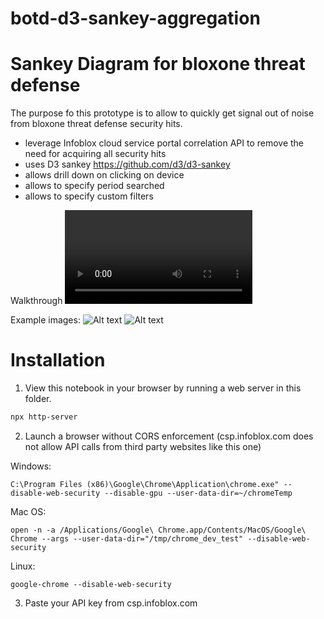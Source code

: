 # botd-d3-sankey-aggregation
# Sankey Diagram for bloxone threat defense

The purpose fo this prototype is to allow to quickly get signal out of noise from bloxone threat defense security hits.

- leverage Infoblox cloud service portal correlation API to remove the need for acquiring all security hits 
- uses D3 sankey https://github.com/d3/d3-sankey
- allows drill down on clicking on device
- allows to specify period searched
- allows to specify custom filters 


Walkthrough
![caption](https://github.com/njeanselme/botd-d3-sankey-aggregation/blob/main/images/botd-d3-sankey-aggregation.mp4)

Example images:
![Alt text](https://github.com/njeanselme/botd-d3-sankey-aggregation/blob/main/images/aggregated%20hits.pmg.png?raw=true)
![Alt text](https://github.com/njeanselme/botd-d3-sankey-aggregation/blob/main/images/drilldown.png?raw=true)


# Installation

1) View this notebook in your browser by running a web server in this folder.

~~~sh
npx http-server
~~~

2) Launch a browser without CORS enforcement (csp.infoblox.com does not allow API calls from third party websites like this one)

Windows:
~~~
C:\Program Files (x86)\Google\Chrome\Application\chrome.exe" --disable-web-security --disable-gpu --user-data-dir=~/chromeTemp
~~~
Mac OS:
~~~
open -n -a /Applications/Google\ Chrome.app/Contents/MacOS/Google\ Chrome --args --user-data-dir="/tmp/chrome_dev_test" --disable-web-security
~~~
Linux:
~~~
google-chrome --disable-web-security
~~~

3) Paste your API key from csp.infoblox.com

